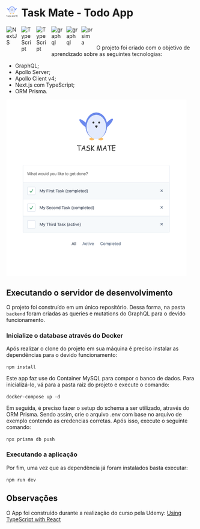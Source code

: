 # <img align="left" alt="Logo" width="30px" style="padding-right:10px;" src="https://raw.githubusercontent.com/paulojr-eco/Task-Mate/main/public/logo.png" /> Task Mate - Todo App

<img align="left" alt="NextJS" width="30px" style="padding-right:10px;" src="https://cdn.jsdelivr.net/gh/devicons/devicon/icons/nextjs/nextjs-original.svg" />
<img align="left" alt="TypeScript" width="30px" style="padding-right:10px;" src="https://cdn.jsdelivr.net/gh/devicons/devicon/icons/typescript/typescript-plain.svg" />
<img align="left" alt="TypeScript" width="30px" style="padding-right:10px;" src="https://www.vectorlogo.zone/logos/reactjs/reactjs-icon.svg" />
<img align="left" alt="graphql" width="30px" style="padding-right:10px;" src="https://www.vectorlogo.zone/logos/graphql/graphql-icon.svg" />
<img align="left" alt="graphql" width="30px" style="padding-right:10px;" src="https://global.discourse-cdn.com/business5/uploads/apollographql/original/1X/25bd5104d61020fe4dc0777a5919cd009bca633e.png" />
<img align="left" alt="prsima" width="30px" style="padding-right:10px;" src="https://cdn.jsdelivr.net/npm/simple-icons@v9/icons/prisma.svg" />


<br/>
<br/>

O projeto foi criado com o objetivo de aprendizado sobre as seguintes tecnologias:
- GraphQL;
- Apollo Server;
- Apollo Client v4;
- Next.js com TypeScript;
- ORM Prisma.

<img alt="App" width="480px" style="padding-right:10px;" src="https://raw.githubusercontent.com/paulojr-eco/Task-Mate/main/public/app.png" />

## Executando o servidor de desenvolvimento

O projeto foi construído em um único repositório. Dessa forma, na pasta `backend` foram criadas as queries e mutations do GraphQL para o devido funcionamento.

### Inicialize o database através do Docker

Após realizar o clone do projeto em sua máquina é preciso instalar as dependências para o devido funcionamento:

`npm install`

Este app faz use do Container MySQL para compor o banco de dados. Para inicializá-lo, vá para a pasta raiz do projeto e execute o comando: 

`docker-compose up -d`

Em seguida, é preciso fazer o setup do schema a ser utilizado, através do ORM Prisma. Sendo assim, crie o arquivo .env com base no arquivo de exemplo contendo as credencias corretas. Após isso, execute o seguinte comando:

`npx prisma db push`

### Executando a aplicação

Por fim, uma vez que as dependência já foram instalados basta executar:

`npm run dev`

## Observações

O App foi construído durante a realização do curso pela Udemy: [Using TypeScript with React]( https://www.udemy.com/course/react-with-typescript/ )